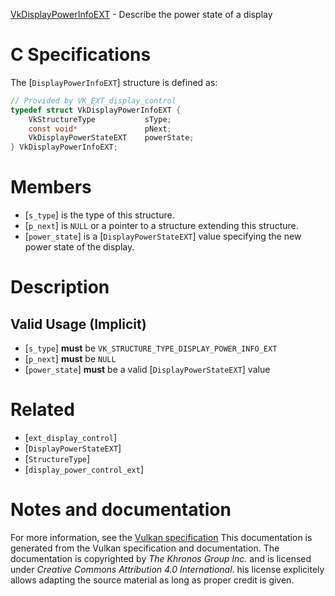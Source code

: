 [VkDisplayPowerInfoEXT](https://www.khronos.org/registry/vulkan/specs/1.3-extensions/man/html/VkDisplayPowerInfoEXT.html) - Describe the power state of a display

# C Specifications
The [`DisplayPowerInfoEXT`] structure is defined as:
```c
// Provided by VK_EXT_display_control
typedef struct VkDisplayPowerInfoEXT {
    VkStructureType           sType;
    const void*               pNext;
    VkDisplayPowerStateEXT    powerState;
} VkDisplayPowerInfoEXT;
```

# Members
- [`s_type`] is the type of this structure.
- [`p_next`] is `NULL` or a pointer to a structure extending this structure.
- [`power_state`] is a [`DisplayPowerStateEXT`] value specifying the new power state of the display.

# Description
## Valid Usage (Implicit)
-  [`s_type`] **must**  be `VK_STRUCTURE_TYPE_DISPLAY_POWER_INFO_EXT`
-  [`p_next`] **must**  be `NULL`
-  [`power_state`] **must**  be a valid [`DisplayPowerStateEXT`] value

# Related
- [`ext_display_control`]
- [`DisplayPowerStateEXT`]
- [`StructureType`]
- [`display_power_control_ext`]

# Notes and documentation
For more information, see the [Vulkan specification](https://www.khronos.org/registry/vulkan/specs/1.3-extensions/html/vkspec.html)
This documentation is generated from the Vulkan specification and documentation.
The documentation is copyrighted by *The Khronos Group Inc.* and is licensed under *Creative Commons Attribution 4.0 International*.
his license explicitely allows adapting the source material as long as proper credit is given.
        